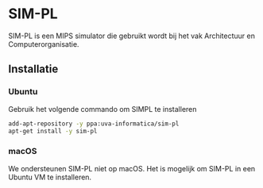 # SIM-PL

SIM-PL is een MIPS simulator die gebruikt wordt bij het vak Architectuur en Computerorganisatie.

## Installatie
### Ubuntu
Gebruik het volgende commando om SIMPL te installeren
```sh
add-apt-repository -y ppa:uva-informatica/sim-pl
apt-get install -y sim-pl
```

### macOS

We ondersteunen SIM-PL niet op macOS. Het is mogelijk om SIM-PL in een Ubuntu VM te installeren.

<!--
Installeer eerst [Homebrew](https://brew.sh). Als je op de introductiedag bent geweest is dit al gebeurd. Installeer dan SIM-PL met het volgende commando:
```sh
brew install --no-quarantine aimileus/simpl/simpl
```
-->
